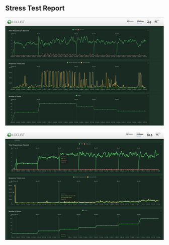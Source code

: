 ## Stress Test Report

![alt text](locust_without_scale.jpeg)


![alt text](locust_with_scale.jpeg)

